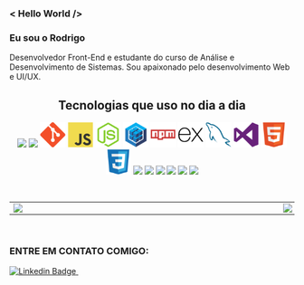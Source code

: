 ### < Hello World />

### Eu sou o Rodrigo

Desenvolvedor Front-End e estudante do curso de Análise e Desenvolvimento de Sistemas. Sou apaixonado pelo desenvolvimento Web e UI/UX.


<h2 align="center"> Tecnologias que uso no dia a dia</h2>


<p align="center">
    <img width="45px" src="https://cdn.jsdelivr.net/gh/devicons/devicon/icons/react/react-original.svg">
    <img width="45px" src="https://cdn.jsdelivr.net/gh/devicons/devicon/icons/vuejs/vuejs-original.svg">
    <img width="45px" src="https://raw.githubusercontent.com/devicons/devicon/c5378d6c2510ffa0b3e4475af95618a8048d6cf1/icons/git/git-original.svg">
    <img width="45px" src="https://raw.githubusercontent.com/devicons/devicon/master/icons/javascript/javascript-original.svg">
    <img width="45px" src="https://raw.githubusercontent.com/devicons/devicon/c5378d6c2510ffa0b3e4475af95618a8048d6cf1/icons/nodejs/nodejs-original.svg">
    <img width="45px" src="https://raw.githubusercontent.com/devicons/devicon/master/icons/sequelize/sequelize-original.svg">
    <img width="45px" src="https://raw.githubusercontent.com/devicons/devicon/master/icons/npm/npm-original-wordmark.svg">
    <img width="45px" src="https://raw.githubusercontent.com/devicons/devicon/master/icons/express/express-original.svg">
    <img width="45px" src="https://raw.githubusercontent.com/devicons/devicon/master/icons/mysql/mysql-original.svg">
    <img width="45px" src="https://raw.githubusercontent.com/devicons/devicon/master/icons/visualstudio/visualstudio-plain.svg">
    <img width="45px" src="https://raw.githubusercontent.com/devicons/devicon/c5378d6c2510ffa0b3e4475af95618a8048d6cf1/icons/html5/html5-original.svg">
    <img width="45px" src="https://raw.githubusercontent.com/devicons/devicon/master/icons/css3/css3-original.svg">
    <img width="45px" src="https://cdn.jsdelivr.net/gh/devicons/devicon/icons/sass/sass-original.svg">
    <img width="45px" src="https://cdn.jsdelivr.net/gh/devicons/devicon/icons/angularjs/angularjs-original.svg">
    <img width="45px" src="https://cdn.jsdelivr.net/gh/devicons/devicon/icons/bitbucket/bitbucket-original.svg">
    <img width="45px" src="https://cdn.jsdelivr.net/gh/devicons/devicon/icons/python/python-original.svg">
    <img width="45px" src="https://cdn.jsdelivr.net/gh/devicons/devicon/icons/figma/figma-original.svg">
    <img width="45px" src="https://cdn.jsdelivr.net/gh/devicons/devicon/icons/xd/xd-plain.svg">
</p>


<br>
<table>
    <tr>
        <td><img width="463px" align="left" src="https://github-readme-stats.vercel.app/api/top-langs/?username=rodrigordgfs&hide=html&layout=compact&title_color=fff&icon_color=fff&text_color=9f9f9f&bg_color=151515" /></td>
        <td><img width="470px" align="left" src="https://github-readme-stats.vercel.app/api/?username=rodrigordgfs&show_icons=true&title_color=fff&icon_color=fff&text_color=9f9f9f&bg_color=151515"/></td>
    </tr>   
</table>
<br>

### ENTRE EM CONTATO COMIGO:

<a target="_blank" href="https://www.linkedin.com/in/rodrigo-viegas-rodrigues-83315164/">
<img src="https://img.shields.io/badge/LinkedIn-0077B5?style=for-the-badge&logo=linkedin&logoColor=white" alt="Linkedin Badge">
</a>
<a target="_blank" href="https://api.whatsapp.com/send?L=pt&phone=5551996236798">
<img src="https://img.shields.io/badge/WhatsApp-25D366?style=for-the-badge&logo=whatsapp&logoColor=white" alt="">
</a>


